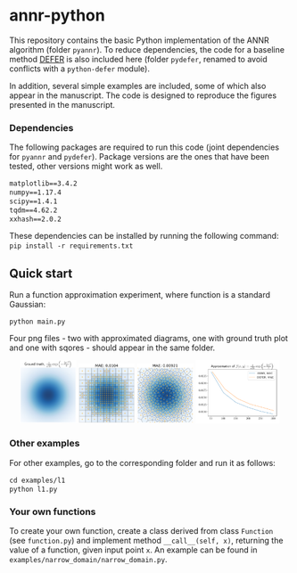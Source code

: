 # annr-python

This repository contains the basic Python implementation of the ANNR algorithm (folder `pyannr`). To reduce dependencies, the code for a baseline method [DEFER](https://github.com/bodin-e/defer) is also included here (folder `pydefer`, renamed to avoid conflicts with a `python-defer` module).

In addition, several simple examples are included, some of which also appear in the manuscript. The code is designed to reproduce the figures presented in the manuscript.

### Dependencies

The following packages are required to run this code (joint dependencies for `pyannr` and `pydefer`). Package versions are the ones that have been tested, other versions might work as well.
```
matplotlib==3.4.2
numpy==1.17.4
scipy==1.4.1
tqdm==4.62.2
xxhash==2.0.2
```
These dependencies can be installed by running the following command:
`pip install -r requirements.txt`

## Quick start

Run a function approximation experiment, where function is a standard Gaussian:

```
python main.py
```

Four png files - two with approximated diagrams, one with ground truth plot and one with sqores - should appear in the same folder.

<p align="middle" float="left">
  <img src="README_files/ground_truth_gaussian.png" style="width:20%;" />
  <img src="README_files/defer_gaussian.png" style="width:20%;" /> 
  <img src="README_files/annr_gaussian.png" style="width:20%;" />
  <img src="README_files/scores_gaussian.png" style="width:30%;" />
</p>

### Other examples

For other examples, go to the corresponding folder and run it as follows:

```
cd examples/l1
python l1.py
```

### Your own functions

To create your own function, create a class derived from class `Function` (see `function.py`) and implement method `__call__(self, x)`, returning the value of a function, given input point `x`.  An example can be found in `examples/narrow_domain/narrow_domain.py`.
